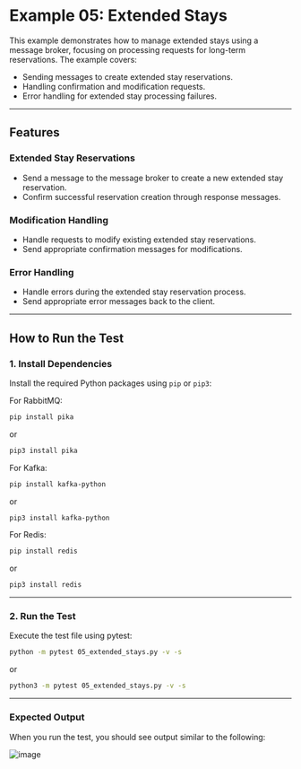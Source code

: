# Example 05: Extended Stays

This example demonstrates how to manage extended stays using a message broker, focusing on processing requests for long-term reservations. The example covers:

- Sending messages to create extended stay reservations.
- Handling confirmation and modification requests.
- Error handling for extended stay processing failures.

---

## Features

### Extended Stay Reservations

- Send a message to the message broker to create a new extended stay reservation.
- Confirm successful reservation creation through response messages.

### Modification Handling

- Handle requests to modify existing extended stay reservations.
- Send appropriate confirmation messages for modifications.

### Error Handling

- Handle errors during the extended stay reservation process.
- Send appropriate error messages back to the client.

---

## How to Run the Test

### 1. Install Dependencies

Install the required Python packages using `pip` or `pip3`:

For RabbitMQ:
```bash
pip install pika
```
or
```bash
pip3 install pika
```

For Kafka:
```bash
pip install kafka-python
```
or
```bash
pip3 install kafka-python
```

For Redis:
```bash
pip install redis
```
or
```bash
pip3 install redis
```

---

### 2. Run the Test

Execute the test file using pytest:

```bash
python -m pytest 05_extended_stays.py -v -s
```
or
```bash
python3 -m pytest 05_extended_stays.py -v -s
```

---

### Expected Output

When you run the test, you should see output similar to the following:

![image](https://github.com/user-attachments/assets/2054b14a-0381-45f7-b039-0ee14cb79848)
